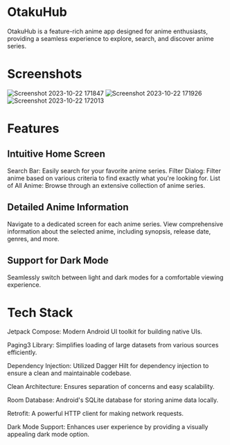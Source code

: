 # OtakuHub
OtakuHub is a feature-rich anime app designed for anime enthusiasts, providing a seamless experience to explore, search, and discover anime series.

# Screenshots
![Screenshot 2023-10-22 171847](https://github.com/TusharBhatia34/project_OtakuHub/assets/115689864/8c024b39-12e9-4314-8420-a0215a6f07b0)
![Screenshot 2023-10-22 171926](https://github.com/TusharBhatia34/project_OtakuHub/assets/115689864/10baf611-08a9-4220-981b-e76ac68b98fc)
![Screenshot 2023-10-22 172013](https://github.com/TusharBhatia34/project_OtakuHub/assets/115689864/5c0dc293-229a-46e3-9b74-92388293d6e2)

# Features
## Intuitive Home Screen
Search Bar: Easily search for your favorite anime series.
Filter Dialog: Filter anime based on various criteria to find exactly what you're looking for.
List of All Anime: Browse through an extensive collection of anime series.

## Detailed Anime Information
Navigate to a dedicated screen for each anime series.
View comprehensive information about the selected anime, including synopsis, release date, genres, and more.

## Support for Dark Mode
Seamlessly switch between light and dark modes for a comfortable viewing experience.

# Tech Stack
Jetpack Compose: Modern Android UI toolkit for building native UIs.

Paging3 Library: Simplifies loading of large datasets from various sources efficiently.

Dependency Injection: Utilized Dagger Hilt for dependency injection to ensure a clean and maintainable codebase.

Clean Architecture: Ensures separation of concerns and easy scalability.

Room Database: Android's SQLite database for storing anime data locally.

Retrofit: A powerful HTTP client for making network requests.

Dark Mode Support: Enhances user experience by providing a visually appealing dark mode option.


 
